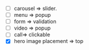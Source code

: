 - [ ] carousel => slider.
- [ ] menu => popup
- [ ] form => validation
- [ ] video => popup
- [ ] call=> clickable
- [X] hero image placement => top